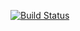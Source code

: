 [![Build Status](https://travis-ci.com/keenjus/ElronAPI.svg?token=VoD9fzTnP6UJ6mGRdqTs&branch=master)](https://travis-ci.com/keenjus/ElronAPI)